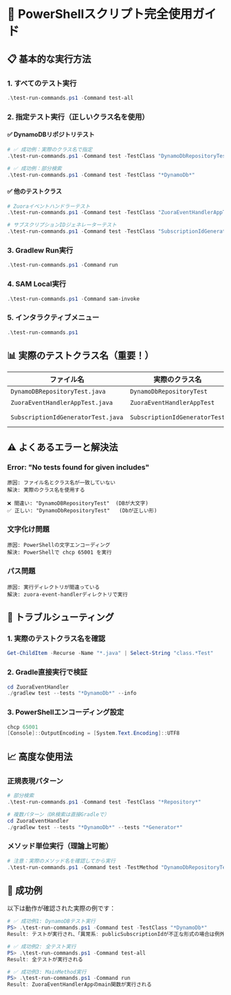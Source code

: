 # 🚀 PowerShellスクリプト完全使用ガイド

## 📋 **基本的な実行方法**

### **1. すべてのテスト実行**
```powershell
.\test-run-commands.ps1 -Command test-all
```

### **2. 指定テスト実行（正しいクラス名を使用）**

#### **✅ DynamoDBリポジトリテスト**
```powershell
# ✅ 成功例：実際のクラス名で指定
.\test-run-commands.ps1 -Command test -TestClass "DynamoDbRepositoryTest"

# ✅ 成功例：部分検索
.\test-run-commands.ps1 -Command test -TestClass "*DynamoDb*"
```

#### **✅ 他のテストクラス**
```powershell
# Zuoraイベントハンドラーテスト
.\test-run-commands.ps1 -Command test -TestClass "ZuoraEventHandlerAppTest"

# サブスクリプションIDジェネレーターテスト
.\test-run-commands.ps1 -Command test -TestClass "SubscriptionIdGeneratorTest"
```

### **3. Gradlew Run実行**
```powershell
.\test-run-commands.ps1 -Command run
```

### **4. SAM Local実行**
```powershell
.\test-run-commands.ps1 -Command sam-invoke
```

### **5. インタラクティブメニュー**
```powershell
.\test-run-commands.ps1
```

## 📊 **実際のテストクラス名（重要！）**

| ファイル名 | 実際のクラス名 | Gradle指定 |
|------------|----------------|------------|
| `DynamoDBRepositoryTest.java` | `DynamoDbRepositoryTest` | ✅ `DynamoDbRepositoryTest` |
| `ZuoraEventHandlerAppTest.java` | `ZuoraEventHandlerAppTest` | ✅ `ZuoraEventHandlerAppTest` |
| `SubscriptionIdGeneratorTest.java` | `SubscriptionIdGeneratorTest` | ✅ `SubscriptionIdGeneratorTest` |

## ⚠️ **よくあるエラーと解決法**

### **Error: "No tests found for given includes"**
```
原因: ファイル名とクラス名が一致していない
解決: 実際のクラス名を使用する

❌ 間違い: "DynamoDBRepositoryTest"  (DBが大文字)
✅ 正しい: "DynamoDbRepositoryTest"   (Dbが正しい形)
```

### **文字化け問題**
```
原因: PowerShellの文字エンコーディング
解決: PowerShellで chcp 65001 を実行
```

### **パス問題**
```
原因: 実行ディレクトリが間違っている
解決: zuora-event-handlerディレクトリで実行
```

## 🔧 **トラブルシューティング**

### **1. 実際のテストクラス名を確認**
```powershell
Get-ChildItem -Recurse -Name "*.java" | Select-String "class.*Test"
```

### **2. Gradle直接実行で検証**
```powershell
cd ZuoraEventHandler
./gradlew test --tests "*DynamoDb*" --info
```

### **3. PowerShellエンコーディング設定**
```powershell
chcp 65001
[Console]::OutputEncoding = [System.Text.Encoding]::UTF8
```

## 📈 **高度な使用法**

### **正規表現パターン**
```powershell
# 部分検索
.\test-run-commands.ps1 -Command test -TestClass "*Repository*"

# 複数パターン（OR検索は直接Gradleで）
cd ZuoraEventHandler
./gradlew test --tests "*DynamoDb*" --tests "*Generator*"
```

### **メソッド単位実行（理論上可能）**
```powershell
# 注意：実際のメソッド名を確認してから実行
.\test-run-commands.ps1 -Command test -TestMethod "DynamoDbRepositoryTest.testPutSubscriptionRecordSuccess"
```

## 🎯 **成功例**

以下は動作が確認された実際の例です：

```powershell
# ✅ 成功例1: DynamoDBテスト実行
PS> .\test-run-commands.ps1 -Command test -TestClass "*DynamoDb*"
Result: テストが実行され、「異常系: publicSubscriptionIdが不正な形式の場合は例外」が確認できた

# ✅ 成功例2: 全テスト実行
PS> .\test-run-commands.ps1 -Command test-all
Result: 全テストが実行される

# ✅ 成功例3: MainMethod実行
PS> .\test-run-commands.ps1 -Command run
Result: ZuoraEventHandlerAppのmain関数が実行される
```
